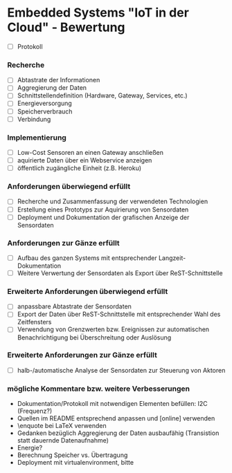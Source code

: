 # Embedded Systems "IoT in der Cloud" - Bewertung
- [ ] Protokoll

### Recherche
- [ ] Abtastrate der Informationen
- [ ] Aggregierung der Daten
- [ ] Schnittstellendefinition (Hardware, Gateway, Services, etc.)
- [ ] Energieversorgung
- [ ] Speicherverbrauch
- [ ] Verbindung

### Implementierung
- [ ] Low-Cost Sensoren an einen Gateway anschließen
- [ ] aquirierte Daten über ein Webservice anzeigen
- [ ] öffentlich zugängliche Einheit (z.B. Heroku)

### Anforderungen überwiegend erfüllt
- [ ] Recherche und Zusammenfassung der verwendeten Technologien
- [ ] Erstellung eines Prototyps zur Aquirierung von Sensordaten
- [ ] Deployment und Dokumentation der grafischen Anzeige der Sensordaten

### Anforderungen zur Gänze erfüllt
- [ ] Aufbau des ganzen Systems mit entsprechender Langzeit-Dokumentation
- [ ] Weitere Verwertung der Sensordaten als Export über ReST-Schnittstelle

### Erweiterte Anforderungen überwiegend erfüllt
- [ ] anpassbare Abtastrate der Sensordaten
- [ ] Export der Daten über ReST-Schnittstelle mit entsprechender Wahl des Zeitfensters
- [ ] Verwendung von Grenzwerten bzw. Ereignissen zur automatischen Benachrichtigung bei Überschreitung oder Auslösung

### Erweiterte Anforderungen zur Gänze erfüllt
- [ ] halb-/automatische Analyse der Sensordaten zur Steuerung von Aktoren

### mögliche Kommentare bzw. weitere Verbesserungen
- Dokumentation/Protokoll mit notwendigen Elementen befüllen: I2C (Frequenz?)
- Quellen im README entsprechend anpassen und [online] verwenden
- \enquote bei LaTeX verwenden
- Gedanken bezüglich Aggregierung der Daten ausbaufähig (Transistion statt dauernde Datenaufnahme)
- Energie?
- Berechnung Speicher vs. Übertragung
- Deployment mit virtualenvironment, bitte

